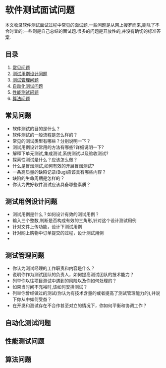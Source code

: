 # 软件测试面试问题

本文收录软件测试面试过程中常见的面试题.一些问题是从网上搜罗而来,剔除了不合时宜的;一些则是自己总结的面试题.很多的问题是开放性的,并没有确切的标准答案.
## <a name='toc'>目录</a>

1. [常见问题](#general_questions)
1. [测试用例设计问题](#testcase_questions)
1. [测试管理问题](#manage_questions)
1. [自动化测试问题](#automation_questions)
1. [性能测试问题](#perf_questions)
1. [算法问题](#algorithm_questions)

## <a name="general_questions">常见问题</a>

* 软件测试的目的是什么？
* 软件测试的一般流程是怎么样的？
* 常见的测试类型有哪些？分别说明一下？
* 测试用例设计常用的方法有哪些?详细说明一下?
* 解释下单元测试,集成测试,系统测试以及验收测试?
* 探索性测试是什么？应该怎么做？
* 什么是冒烟测试,如何有效的开展冒烟测试?
* 一条高质量的缺陷记录(Bug)应该具有哪些内容？
* 缺陷的生命周期是怎样的？
* 你认为做好软件测试应该具备哪些素质？

## <a name="testcase_questions">测试用例设计问题<a>
* 测试用例是什么？如何设计有效的测试用例？
* 输入三个整数,判断是否构成有效的三角形,针对这个设计测试用例
* 针对文件上传功能，设计下测试用例
* 针对网上购物中订单提交的过程，设计测试用例
* 

## <a name="manage_questions">测试管理问题<a>
* 你认为测试经理的工作职责和内容是什么？
* 说明你作为测试团队的负责人，如何提高测试团队的技术能力？
* 列举你以往项目测试中遇到的风险以及你如何处理的？
* 如果当时间不充裕时,该如何安排测试？
* 列举你曾经做过的测试(你认为有技术含量的或者提高了测试管理能力的),并说下你从中如何受益？
* 在开发和测试存在不合作甚至对立的情况下，你如何平衡和协调工作？


## <a name="automation_questions">自动化测试问题</a>


## <a name="perf_questions">性能测试问题</a>

## <a name="algorithm_questions">算法问题</a>
